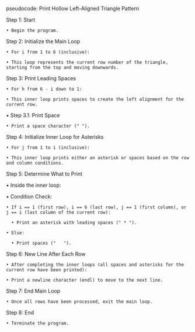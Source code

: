 pseudocode: Print Hollow Left-Aligned Triangle Pattern

Step 1: Start

    • Begin the program.

Step 2: Initialize the Main Loop

    • For i from 1 to 6 (inclusive):

    • This loop represents the current row number of the triangle, starting from the top and moving downwards.

Step 3: Print Leading Spaces

    • For h from 6 - i down to 1:

    • This inner loop prints spaces to create the left alignment for the current row.

  • Step 3.1: Print Space

    • Print a space character (" ").

Step 4: Initialize Inner Loop for Asterisks

    • For j from 1 to i (inclusive):

    • This inner loop prints either an asterisk or spaces based on the row and column conditions.

Step 5: Determine What to Print

  • Inside the inner loop:

  • Condition Check:

    • If i == 1 (first row), i == 6 (last row), j == 1 (first column), or j == i (last column of the current row):

      • Print an asterisk with leading spaces (" * ").

    • Else:

      • Print spaces ("   ").

Step 6: New Line After Each Row

    • After completing the inner loops (all spaces and asterisks for the current row have been printed):

    • Print a newline character (endl) to move to the next line.

Step 7: End Main Loop

    • Once all rows have been processed, exit the main loop.

Step 8: End

    • Terminate the program.
